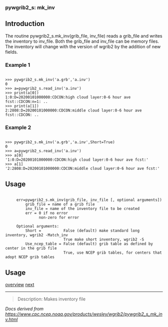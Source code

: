 ### pywgrib2_s: mk_inv

## Introduction

The routine pywgrib2_s.mk_inv(grib_file, inv_file) reads a grib_file and writes
the inventory to inv_file. Both the grib_file and inv_file can be memory files.
The inventory will change with the version of wgrib2 by the addition of new fields.

### Example 1

```

>>> pywgrib2_s.mk_inv('a.grb','a.inv')
0
>>> a=pywgrib2_s.read_inv('a.inv')
>>> print(a[0])
1:0:D=20200101000000:CDCON:high cloud layer:0-6 hour ave fcst::CDCON:n=1: ..
>>> print(a[1])
2:2808:D=20200101000000:CDCON:middle cloud layer:0-6 hour ave fcst::CDCON: ..

```

### Example 2

```

>>> pywgrib2_s.mk_inv('a.grb','a.inv',Short=True)
0
>>> a=pywgrib2_s.read_inv('a.inv')
>>> a[0]
'1:0:D=20200101000000:CDCON:high cloud layer:0-6 hour ave fcst:'
>>> a[1]
'2:2808:D=20200101000000:CDCON:middle cloud layer:0-6 hour ave fcst:'

```

## Usage

```

     err=pywgrib2_s.mk_inv(grib_file, inv_file [, optional arguments])
         grib_file = name of a grib file
         inv_file = name of the inventory file to be created
         err = 0 if no error
               non-zero for error

     Optional arguments:
         Short =          False (default) make standard long inventory, wgrib2 -Match_inv
                          True make short inventory, wgrib2 -S
         Use_ncep_table = False (default) grib table as defined by center in the grib file
                          True, use NCEP grib tables, for centers that adopt NCEP grib tables

```

## Usage

[overview](./pywgrib2_s.html)
[next](./pywgrib2_s_read_inv.html)

---

> Description: Makes inventory file

_Docs derived from <https://www.cpc.ncep.noaa.gov/products/wesley/wgrib2/pywgrib2_s_mk_inv.html>_
